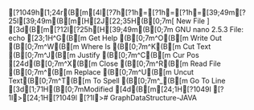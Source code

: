 [?1049h[1;24r(B[m[4l[?7h[?1h=[?1h=[?1h=[39;49m[?25l[39;49m(B[m[H[2J[22;35H(B[0;7m[ New File ][3d(B[m[?12l[?25h[H[39;49m(B[0;7m  GNU nano 2.5.3                File: echo                                      [23;1H^G(B[m Get Help  (B[0;7m^O(B[m Write Out (B[0;7m^W(B[m Where Is  (B[0;7m^K(B[m Cut Text  (B[0;7m^J(B[m Justify   (B[0;7m^C(B[m Cur Pos[24d(B[0;7m^X(B[m Close     (B[0;7m^R(B[m Read File (B[0;7m^\(B[m Replace   (B[0;7m^U(B[m Uncut Text(B[0;7m^T(B[m To Spell  (B[0;7m^_(B[m Go To Line[3d[1;71H(B[0;7mModified[4d(B[m[24;1H[?1049l[?1l>[24;1H[?1049l[?1l># GraphDataStructure-JAVA
